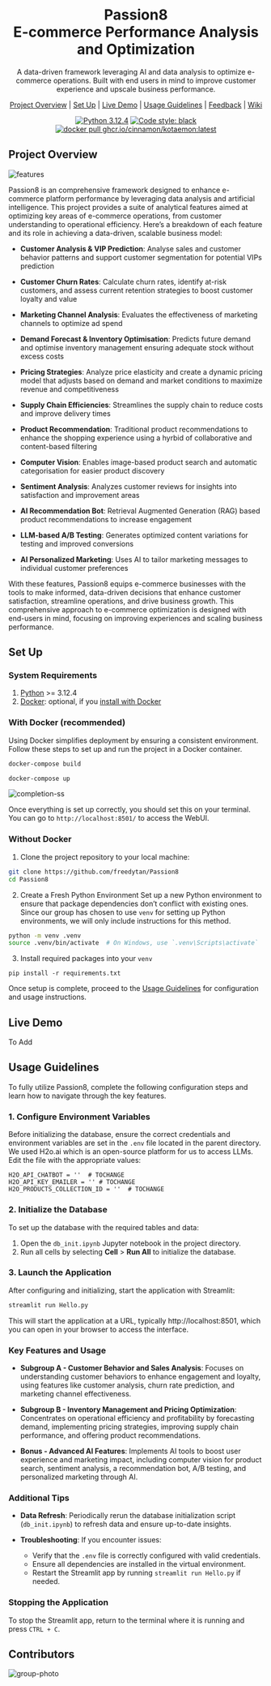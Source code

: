 <div align="center">

# Passion8 <br> E-commerce Performance Analysis and Optimization

A data-driven framework leveraging AI and data analysis to optimize e-commerce operations. Built with end users in mind to improve customer experience and upscale business performance.

[Project Overview](#project-overview) |
[Set Up](#set-up) |
[Live Demo](#live-demo) |
[Usage Guidelines](#usage-guidelines) |
[Feedback](https://github.com/freedytan/Passion8/issues) |
[Wiki](https://github.com/freedytan/Passion8/)

[![Python 3.12.4](https://img.shields.io/badge/python-3.12.4-blue.svg)](https://www.python.org/downloads/release/python-3124/)
[![Code style: black](https://img.shields.io/badge/code%20style-black-000000.svg)](https://github.com/psf/black)
<a href="https://github.com/freedytan/Passion8" target="_blank">
<img src="https://img.shields.io/badge/docker_pull-Passion8:latest-brightgreen" alt="docker pull ghcr.io/cinnamon/kotaemon:latest"></a>

</div>

## Project Overview

![features](images/features.png)

Passion8 is an comprehensive framework designed to enhance e-commerce platform performance by leveraging data analysis and artificial intelligence. This project provides a suite of analytical features aimed at optimizing key areas of e-commerce operations, from customer understanding to operational efficiency. Here’s a breakdown of each feature and its role in achieving a data-driven, scalable business model:

- **Customer Analysis & VIP Prediction**: Analyse sales and customer behavior patterns and support customer segmentation for potential VIPs prediction

- **Customer Churn Rates**: Calculate churn rates, identify at-risk customers, and assess current retention strategies to boost customer loyalty and value

- **Marketing Channel Analysis**: Evaluates the effectiveness of marketing channels to optimize ad spend

- **Demand Forecast & Inventory Optimisation**: Predicts future demand and optimise inventory management ensuring adequate stock without excess costs

- **Pricing Strategies**: Analyze price elasticity and create a dynamic pricing model that adjusts based on demand and market conditions to maximize revenue and competitiveness

- **Supply Chain Efficiencies**: Streamlines the supply chain to reduce costs and improve delivery times

- **Product Recommendation**: Traditional product recommendations to enhance the shopping experience using a hyrbid of collaborative and content-based filtering

- **Computer Vision**: Enables image-based product search and automatic categorisation for easier product discovery

- **Sentiment Analysis**: Analyzes customer reviews for insights into satisfaction and improvement areas

- **AI Recommendation Bot**: Retrieval Augmented Generation (RAG) based product recommendations to increase engagement

- **LLM-based A/B Testing**: Generates optimized content variations for testing and improved conversions

- **AI Personalized Marketing**: Uses AI to tailor marketing messages to individual customer preferences


With these features, Passion8 equips e-commerce businesses with the tools to make informed, data-driven decisions that enhance customer satisfaction, streamline operations, and drive business growth. This comprehensive approach to e-commerce optimization is designed with end-users in mind, focusing on improving experiences and scaling business performance.

## Set Up

### System Requirements
1. [Python](https://www.python.org/downloads/) >= 3.12.4
2. [Docker](https://www.docker.com/): optional, if you [install with Docker](#with-docker-recommended)

### With Docker (recommended)

Using Docker simplifies deployment by ensuring a consistent environment. Follow these steps to set up and run the project in a Docker container. 


```bash
docker-compose build
```

```bash
docker-compose up
```
![completion-ss](images/completion_ss.jpg)

Once everything is set up correctly, you should set this on your terminal. You can go to `http://localhost:8501/` to access the WebUI.

### Without Docker

1. Clone the project repository to your local machine:

```bash
git clone https://github.com/freedytan/Passion8
cd Passion8
```

2. Create a Fresh Python Environment Set up a new Python environment to ensure that package dependencies don’t conflict with existing ones. Since our group has chosen to use `venv` for setting up Python environments, we will only include instructions for this method.

```bash
python -m venv .venv
source .venv/bin/activate  # On Windows, use `.venv\Scripts\activate`
```

3. Install required packages into your `venv`

```
pip install -r requirements.txt
```
Once setup is complete, proceed to the [Usage Guidelines](#usage-guidelines) for configuration and usage instructions.

## Live Demo

To Add

## Usage Guidelines

To fully utilize Passion8, complete the following configuration steps and learn how to navigate through the key features.

### 1. Configure Environment Variables
Before initializing the database, ensure the correct credentials and environment variables are set in the `.env` file located in the parent directory. We used H2o.ai which is an open-source platform for us to access LLMs. Edit the file with the appropriate values:

```env
H2O_API_CHATBOT = ''  # TOCHANGE
H2O_API_KEY_EMAILER = '' # TOCHANGE
H2O_PRODUCTS_COLLECTION_ID = ''  # TOCHANGE
```

### 2. Initialize the Database
To set up the database with the required tables and data:
1. Open the `db_init.ipynb` Jupyter notebook in the project directory.
2. Run all cells by selecting **Cell** > **Run All** to initialize the database.

### 3. Launch the Application
After configuring and initializing, start the application with Streamlit:

```bash
streamlit run Hello.py
```

This will start the application at a URL, typically http://localhost:8501, which you can open in your browser to access the interface.

### Key Features and Usage

- **Subgroup A - Customer Behavior and Sales Analysis**: Focuses on understanding customer behaviors to enhance engagement and loyalty, using features like customer analysis, churn rate prediction, and marketing channel effectiveness.

- **Subgroup B - Inventory Management and Pricing Optimization**: Concentrates on operational efficiency and profitability by forecasting demand, implementing pricing strategies, improving supply chain performance, and offering product recommendations.

- **Bonus - Advanced AI Features**: Implements AI tools to boost user experience and marketing impact, including computer vision for product search, sentiment analysis, a recommendation bot, A/B testing, and personalized marketing through AI.

### Additional Tips

- **Data Refresh**: Periodically rerun the database initialization script (`db_init.ipynb`) to refresh data and ensure up-to-date insights.

- **Troubleshooting**: If you encounter issues:
  - Verify that the `.env` file is correctly configured with valid credentials.
  - Ensure all dependencies are installed in the virtual environment.
  - Restart the Streamlit app by running `streamlit run Hello.py` if needed.

### Stopping the Application
To stop the Streamlit app, return to the terminal where it is running and press `CTRL + C`.

## Contributors
![group-photo](images/grp_photo.jpg)

